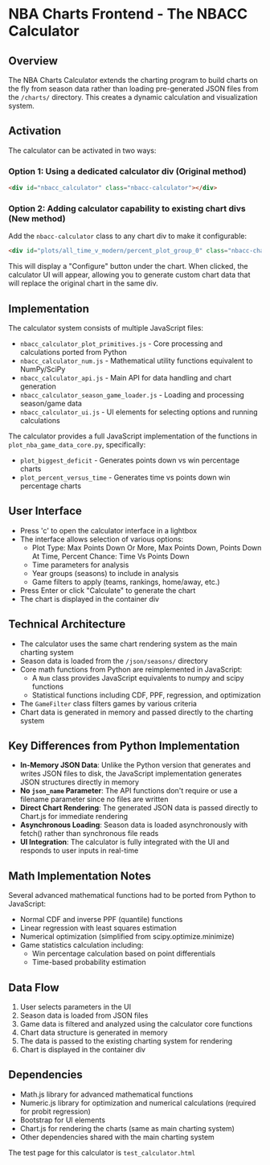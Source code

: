 # NBA Charts Frontend - The NBACC Calculator

## Overview

The NBA Charts Calculator extends the charting program to build charts on the fly from season data rather than loading pre-generated JSON files from the `/charts/` directory. This creates a dynamic calculation and visualization system.

## Activation

The calculator can be activated in two ways:

### Option 1: Using a dedicated calculator div (Original method)

```html
<div id="nbacc_calculator" class="nbacc-calculator"></div>
```

### Option 2: Adding calculator capability to existing chart divs (New method)

Add the `nbacc-calculator` class to any chart div to make it configurable:

```html
<div id="plots/all_time_v_modern/percent_plot_group_0" class="nbacc-chart nbacc-calculator"></div>
```

This will display a "Configure" button under the chart. When clicked, the calculator UI will appear, allowing you to generate custom chart data that will replace the original chart in the same div.

## Implementation

The calculator system consists of multiple JavaScript files:

-   `nbacc_calculator_plot_primitives.js` - Core processing and calculations ported from Python
-   `nbacc_calculator_num.js` - Mathematical utility functions equivalent to NumPy/SciPy
-   `nbacc_calculator_api.js` - Main API for data handling and chart generation
-   `nbacc_calculator_season_game_loader.js` - Loading and processing season/game data
-   `nbacc_calculator_ui.js` - UI elements for selecting options and running calculations

The calculator provides a full JavaScript implementation of the functions in `plot_nba_game_data_core.py`, specifically:

-   `plot_biggest_deficit` - Generates points down vs win percentage charts
-   `plot_percent_versus_time` - Generates time vs points down win percentage charts

## User Interface

-   Press 'c' to open the calculator interface in a lightbox
-   The interface allows selection of various options:
    -   Plot Type: Max Points Down Or More, Max Points Down, Points Down At Time, Percent Chance: Time Vs Points Down
    -   Time parameters for analysis
    -   Year groups (seasons) to include in analysis
    -   Game filters to apply (teams, rankings, home/away, etc.)
-   Press Enter or click "Calculate" to generate the chart
-   The chart is displayed in the container div

## Technical Architecture

-   The calculator uses the same chart rendering system as the main charting system
-   Season data is loaded from the `/json/seasons/` directory
-   Core math functions from Python are reimplemented in JavaScript:
    -   A `Num` class provides JavaScript equivalents to numpy and scipy functions
    -   Statistical functions including CDF, PPF, regression, and optimization
-   The `GameFilter` class filters games by various criteria
-   Chart data is generated in memory and passed directly to the charting system

## Key Differences from Python Implementation

- **In-Memory JSON Data**: Unlike the Python version that generates and writes JSON files to disk, the JavaScript implementation generates JSON structures directly in memory
- **No `json_name` Parameter**: The API functions don't require or use a filename parameter since no files are written
- **Direct Chart Rendering**: The generated JSON data is passed directly to Chart.js for immediate rendering
- **Asynchronous Loading**: Season data is loaded asynchronously with fetch() rather than synchronous file reads
- **UI Integration**: The calculator is fully integrated with the UI and responds to user inputs in real-time

## Math Implementation Notes

Several advanced mathematical functions had to be ported from Python to JavaScript:

-   Normal CDF and inverse PPF (quantile) functions
-   Linear regression with least squares estimation
-   Numerical optimization (simplified from scipy.optimize.minimize)
-   Game statistics calculation including:
    -   Win percentage calculation based on point differentials
    -   Time-based probability estimation

## Data Flow

1. User selects parameters in the UI
2. Season data is loaded from JSON files
3. Game data is filtered and analyzed using the calculator core functions
4. Chart data structure is generated in memory
5. The data is passed to the existing charting system for rendering
6. Chart is displayed in the container div

## Dependencies

-   Math.js library for advanced mathematical functions
-   Numeric.js library for optimization and numerical calculations (required for probit regression)
-   Bootstrap for UI elements
-   Chart.js for rendering the charts (same as main charting system)
-   Other dependencies shared with the main charting system

The test page for this calculator is `test_calculator.html`